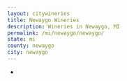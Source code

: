 ```yaml
---
layout: citywineries
title: Newaygo Wineries
description: Wineries in Newaygo, MI
permalink: /mi/newaygo/newaygo/
state: mi
county: newaygo
city: newaygo
---
```

-
